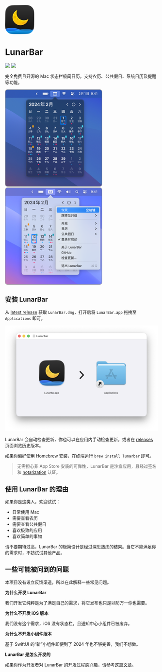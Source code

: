 <img src="./Icon.png" width="96">

# LunarBar

[![](https://img.shields.io/badge/Platform-macOS_14.0+-blue?color=007bff)](https://github.com/LunarBar-app/LunarBar/releases/latest) [![](https://github.com/LunarBar-app/LunarBar/actions/workflows/build-and-test.yml/badge.svg?branch=main)](https://github.com/LunarBar-app/LunarBar/actions/workflows/build-and-test.yml)

完全免费且开源的 Mac 状态栏极简日历，支持农历、公共假日、系统日历及提醒等功能。

<img src="./Screenshots/01.png" width="320" alt="截图 01"> <img src="./Screenshots/02.png" width="320" alt="截图 02">

## 安装 LunarBar

从 <a href="https://github.com/LunarBar-app/LunarBar/releases/latest" target="_blank">latest release</a> 获取 `LunarBar.dmg`，打开后将 `LunarBar.app` 拖拽至 `Applications` 即可。

<img src="./Screenshots/03.png" width="540" alt="安装 LunarBar">

LunarBar 会自动检查更新，你也可以在应用内手动检查更新，或者在 [releases](https://github.com/LunarBar-app/LunarBar/releases) 页面浏览历史版本。

如果你偏好使用 [Homebrew](https://brew.sh/) 安装，在终端运行 `brew install lunarbar` 即可。

> 无需担心非 App Store 安装的可靠性，LunarBar 是沙盒应用，且经过签名和 [notarization](https://developer.apple.com/documentation/security/notarizing_macos_software_before_distribution) 认证。

## 使用 LunarBar 的理由

如果你是这类人，欢迎试试：

- 日常使用 Mac
- 需要查看农历
- 需要查看公共假日
- 喜欢极致的应用
- 喜欢简单的事物

请不要期待过高，LunarBar 的极简设计是经过深思熟虑的结果。当它不能满足你的需求时，不妨试试其他产品。

## 一些可能被问到的问题

本项目没有设立反馈渠道，所以在此解释一些常见问题。

**为什么开发 LunarBar**

我们开发它纯粹是为了满足自己的需求，将它发布也只是以防万一你也需要。

**为什么不开发 iOS 版本**

我们没有这个需求，iOS 没有状态栏，且通知中心小组件已被废弃。

**为什么不开发小组件版本**

基于 SwiftUI 的“新”小组件即便到了 2024 年也不够完善，我们不想做。

**LunarBar 是怎么开发的**

如果你作为开发者对 LunarBar 的开发过程感兴趣，请参考[这篇文章](./DEV.md)。
